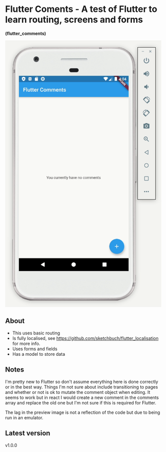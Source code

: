 # Flutter Coments - A test of Flutter to learn routing, screens and forms

**(flutter_comments)**

![alt text](https://raw.githubusercontent.com/sketchbuch/flutter_comments/master/docs/images/preview.gif 'Flutter Comments')

## About

- This uses basic routing
- Is fully localised, see https://github.com/sketchbuch/flutter_localisation for more info.
- Uses forms and fields
- Has a model to store data

## Notes

I'm pretty new to Flutter so don't assume everything here is done correctly or in the best way. Things I'm not sure about include transitioning to pages and whether or not is ok to mutate the comment object when editing. It seems to work but in react I would create a new comment in the comments array and replace the old one but I'm not sure if this is required for Flutter.

The lag in the preview image is not a reflection of the code but due to being run in an emulator.

## Latest version

v1.0.0
